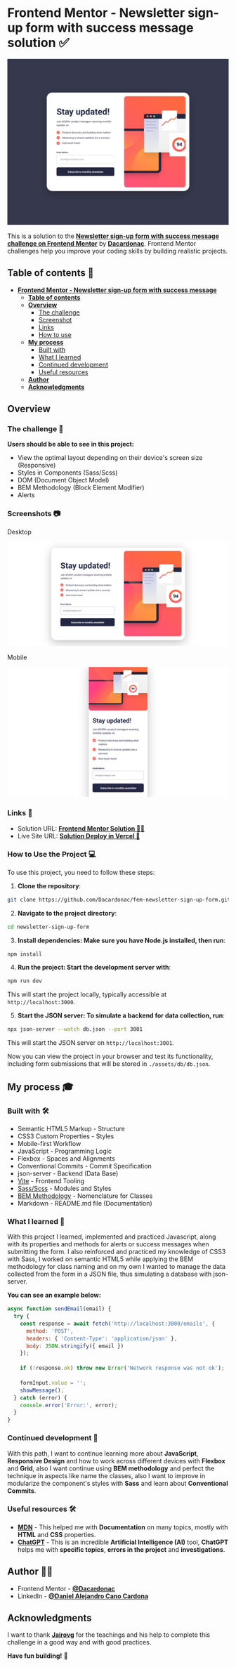 # Frontend Mentor - Newsletter sign-up form with success message solution ✅

![Design preview for the Newsletter sign-up form with success message coding challenge](./public/design/desktop-design.webp)

This is a solution to the **[Newsletter sign-up form with success message challenge on Frontend Mentor](https://www.frontendmentor.io/challenges/newsletter-signup-form-with-success-message-3FC1AZbNrv)** by **[Dacardonac](https://github.com/Dacardonac)**. Frontend Mentor challenges help you improve your coding skills by building realistic projects.

## Table of contents 📄

- **[Frontend Mentor - Newsletter sign-up form with success message](#frontend-mentor---newsletter-sign-up-form-with-success-message-solution-)**
  - **[Table of contents](#table-of-contents-)**
  - **[Overview](#overview-)**
    - [The challenge](#the-challenge-)
    - [Screenshot](#screenshot-)
    - [Links](#links-)
    - [How to use](#how-to-use-the-project-)
  - **[My process](#my-process-)**
    - [Built with](#built-with-)
    - [What I learned](#what-i-learned-)
    - [Continued development](#continued-development-)
    - [Useful resources](#useful-resources-)
  - **[Author](#author-)**
  - **[Acknowledgments](#acknowledgments-)**

## Overview

### The challenge 🧩

**Users should be able to see in this project:**

- View the optimal layout depending on their device's screen size (Responsive)
- Styles in Components (Sass/Scss)
- DOM (Document Object Model)
- BEM Methodology (Block Element Modifier)
- Alerts

### Screenshots 📷

Desktop

**![Solution Desktop Screenshot](./public/screenshots/desktop-design-screenshot.png)**

Mobile

**![Solution Mobile Screenshot](./public/screenshots/mobile-design-screenshot.png)**

### Links 📍

- Solution URL: **[Frontend Mentor Solution 👨‍💻]()**
- Live Site URL: **[Solution Deploy in Vercel 🚀]()**

### How to Use the Project 💻

To use this project, you need to follow these steps:

1. **Clone the repository**:

  ```bash
  git clone https://github.com/Dacardonac/fem-newsletter-sign-up-form.git
  ```

2. **Navigate to the project directory**:

  ```bash
  cd newsletter-sign-up-form
  ```

3. **Install dependencies: Make sure you have Node.js installed, then run**:

  ```bash
  npm install
  ```

4. **Run the project: Start the development server with**:

  ```bash
  npm run dev
  ```
  This will start the project locally, typically accessible at `http://localhost:3000`.


5. **Start the JSON server: To simulate a backend for data collection, run**:

  ```bash
  npx json-server --watch db.json --port 3001
  ```
  This will start the JSON server on `http://localhost:3001`.

Now you can view the project in your browser and test its functionality, including form submissions that will be stored in `./assets/db/db.json`.


## My process 🎓

### Built with 🛠

- Semantic HTML5 Markup - Structure
- CSS3 Custom Properties - Styles
- Mobile-first Workflow
- JavaScript - Programming Logic
- Flexbox - Spaces and Alignments
- Conventional Commits - Commit Specification
- json-server - Backend (Data Base)
- [Vite](https://vitejs.dev/) - Frontend Tooling
- [Sass/Scss](https://sass-lang.com/) - Modules and Styles
- [BEM Methodology](https://en.bem.info/methodology/) - Nomenclature for Classes
- Markdown - README.md file (Documentation)

### What I learned 🧠

With this project I learned, implemented and practiced Javascript, along with its properties and methods for alerts or success messages when submitting the form. I also reinforced and practiced my knowledge of CSS3 with Sass, I worked on semantic HTML5 while applying the BEM methodology for class naming and on my own I wanted to manage the data collected from the form in a JSON file, thus simulating a database with json-server.

**You can see an example below:**

``` JavaScript
async function sendEmail(email) {
  try {
    const response = await fetch('http://localhost:3000/emails', {
      method: 'POST',
      headers: { 'Content-Type': 'application/json' },
      body: JSON.stringify({ email })
    });

    if (!response.ok) throw new Error('Network response was not ok');

    formInput.value = '';
    showMessage();
  } catch (error) {
    console.error('Error:', error);
  }
}
```

### Continued development 🔎

With this path, I want to continue learning more about **JavaScript**, **Responsive Design** and how to work across different devices with **Flexbox** and **Grid**, also I want continue using  **BEM methodology** and perfect the technique in aspects like name the classes, also I want to improve in modularize the component's styles with **Sass** and learn about **Conventional Commits**.

### Useful resources 🛠

- **[MDN](https://developer.mozilla.org/en-US/)** - This helped me with **Documentation** on many topics, mostly with **HTML** and **CSS** properties.
- **[ChatGPT](https://chatgpt.com/)** - This is an incredible **Artificial Intelligence (AI)** tool, **ChatGPT** helps me with **specific topics**, **errors in the project** and **investigations**.

## Author 👨‍💻

- Frontend Mentor - **[@Dacardonac](https://www.frontendmentor.io/profile/Dacardonac)**
- LinkedIn - **[@Daniel Alejandro Cano Cardona](https://www.linkedin.com/in/daniel-alejandro-cano-cardona/)**

## Acknowledgments

I want to thank **[Jairovg](https://github.com/jairovg)** for the teachings and his help to complete this challenge in a good way and with good practices.

**Have fun building!** 🚀

